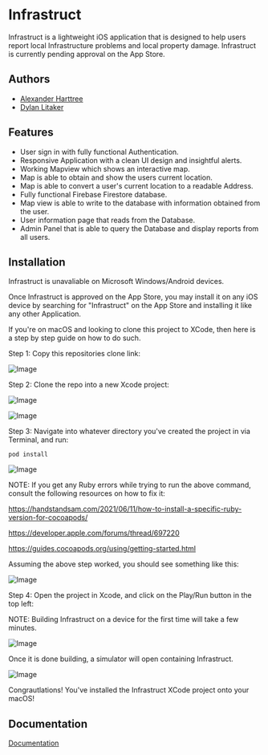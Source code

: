 
# Infrastruct

Infrastruct is a lightweight iOS application that is designed to help users report
local Infrastructure problems and local property damage. Infrastruct is currently pending approval on the App Store.




## Authors

- [Alexander Harttree](https://www.github.com/JGDIFF)
- [Dylan Litaker](https://www.github.com/litakerdc)


## Features

- User sign in with fully functional Authentication.
- Responsive Application with a clean UI design and insightful alerts.
- Working Mapview which shows an interactive map.
- Map is able to obtain and show the users current location.
- Map is able to convert a user's current location to a readable Address.
- Fully functional Firebase Firestore database.
- Map view is able to write to the database with information obtained from the user.
- User information page that reads from the Database.
- Admin Panel that is able to query the Database and display reports from all users.



## Installation

Infrastruct is unavaliable on Microsoft Windows/Android devices.

Once Infrastruct is approved on the App Store, you may install it on any iOS device by searching for
"Infrastruct" on the App Store and installing it like any other Application. 

If you're on macOS and looking to clone this project to XCode, then here is a step by step guide on how to do such.


Step 1: Copy this repositories clone link:

![Image](https://imgur.com/opRUEac.png)

Step 2: Clone the repo into a new Xcode project:

![Image](https://imgur.com/dqUVbuh.png)

![Image](https://imgur.com/x80hFtn.png)

Step 3: Navigate into whatever directory you've created the project in via Terminal, and run:

```pod install```

![Image](https://imgur.com/DsS78J8.png)


NOTE: If you get any Ruby errors while trying to run the above command, consult the following resources on how to fix it: 

https://handstandsam.com/2021/06/11/how-to-install-a-specific-ruby-version-for-cocoapods/

https://developer.apple.com/forums/thread/697220

https://guides.cocoapods.org/using/getting-started.html

Assuming the above step worked, you should see something like this:

![Image](https://imgur.com/61Lx7ut.png)

Step 4: Open the project in Xcode, and click on the Play/Run button in the top left:

NOTE: Building Infrastruct on a device for the first time will take a few minutes.

![Image](https://imgur.com/PeEvBwd.png)


Once it is done building, a simulator will open containing Infrastruct.

![Image](https://i.imgur.com/6Q4PkJW.png)

Congrautlations! You've installed the Infrastruct XCode project onto your macOS!


    
## Documentation

[Documentation](https://linktodocumentation)

